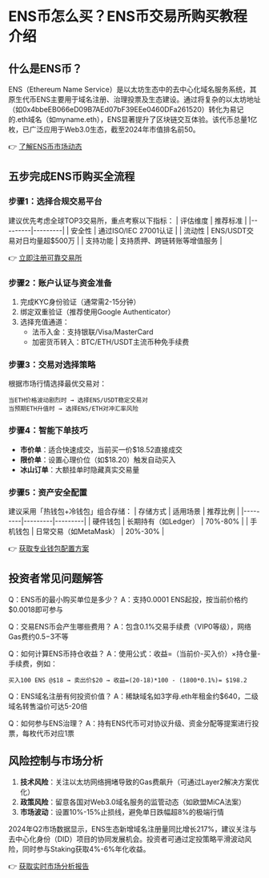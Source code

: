 # ENS币怎么买？ENS币交易所购买教程介绍

## 什么是ENS币？
ENS（Ethereum Name Service）是以太坊生态中的去中心化域名服务系统，其原生代币ENS主要用于域名注册、治理投票及生态建设。通过将复杂的以太坊地址（如0x4bbeEB066eD09B7AEd07bF39EEe0460DFa261520）转化为易记的.eth域名（如myname.eth），ENS显著提升了区块链交互体验。该代币总量1亿枚，已广泛应用于Web3.0生态，截至2024年市值排名前50。

👉 [了解ENS币市场动态](https://bit.ly/okx_welcome)

## 五步完成ENS币购买全流程

### 步骤1：选择合规交易平台
建议优先考虑全球TOP3交易所，重点考察以下指标：
| 评估维度 | 推荐标准 |
|---------|---------|
| 安全性 | 通过ISO/IEC 27001认证 |
| 流动性 | ENS/USDT交易对日均量超$500万 |
| 支持功能 | 支持质押、跨链转账等增值服务 |

👉 [立即注册可靠交易所](https://bit.ly/okx_welcome)

### 步骤2：账户认证与资金准备
1. 完成KYC身份验证（通常需2-15分钟）
2. 绑定双重验证（推荐使用Google Authenticator）
3. 选择充值通道：
   - 法币入金：支持银联/Visa/MasterCard
   - 加密货币转入：BTC/ETH/USDT主流币种免手续费

### 步骤3：交易对选择策略
根据市场行情选择最优交易对：
```plaintext
当ETH价格波动剧烈时 → 选择ENS/USDT稳定交易对
当预期ETH升值时 → 选择ENS/ETH对冲汇率风险
```

### 步骤4：智能下单技巧
- **市价单**：适合快速成交，当前买一价$18.52直接成交
- **限价单**：设置心理价位（如$18.20）触发自动买入
- **冰山订单**：大额挂单时隐藏真实交易量

### 步骤5：资产安全配置
建议采用「热钱包+冷钱包」组合存储：
| 存储方式 | 适用场景 | 推荐比例 |
|---------|---------|---------|
| 硬件钱包 | 长期持有（如Ledger） | 70%-80% |
| 手机钱包 | 日常交易（如MetaMask） | 20%-30% |

👉 [获取专业钱包配置方案](https://bit.ly/okx_welcome)

## 投资者常见问题解答

Q：ENS币的最小购买单位是多少？
A：支持0.0001 ENS起投，按当前价格约$0.0018即可参与

Q：交易ENS币会产生哪些费用？
A：包含0.1%交易手续费（VIP0等级），网络Gas费约$0.5-$3不等

Q：如何计算ENS币持仓收益？
A：使用公式：收益=（当前价-买入价）×持仓量-手续费，例如：
```
买入100 ENS @$18 → 卖出价$20 → 收益=(20-18)*100 - (1800*0.1%)= $198.2
```

Q：ENS域名注册有何投资价值？
A：稀缺域名如3字母.eth年租金约$640，二级域名转售溢价可达5-20倍

Q：如何参与ENS治理？
A：持有ENS代币可对协议升级、资金分配等提案进行投票，每枚代币对应1票

## 风险控制与市场分析
1. **技术风险**：关注以太坊网络拥堵导致的Gas费飙升（可通过Layer2解决方案优化）
2. **政策风险**：留意各国对Web3.0域名服务的监管动态（如欧盟MiCA法案）
3. **市场波动**：设置10%-15%止损线，避免单日跌幅超8%的极端行情

2024年Q2市场数据显示，ENS生态新增域名注册量同比增长217%，建议关注与去中心化身份（DID）项目的协同发展机会。投资者可通过定投策略平滑波动风险，同时参与Staking获取4%-6%年化收益。

👉 [获取实时市场分析报告](https://bit.ly/okx_welcome)